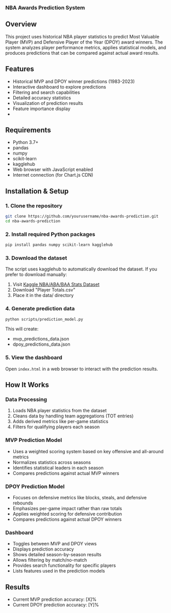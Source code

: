 ### NBA Awards Prediction System

## Overview
This project uses historical NBA player statistics to predict Most Valuable Player (MVP) and Defensive Player of the Year (DPOY) award winners. The system analyzes player performance metrics, applies statistical models, and produces predictions that can be compared against actual award results.

## Features
- Historical MVP and DPOY winner predictions (1983-2023)
- Interactive dashboard to explore predictions
- Filtering and search capabilities
- Detailed accuracy statistics
- Visualization of prediction results
- Feature importance display
- 
## Requirements
- Python 3.7+
- pandas
- numpy
- scikit-learn
- kagglehub
- Web browser with JavaScript enabled
- Internet connection (for Chart.js CDN)

## Installation & Setup

### 1. Clone the repository
```bash
git clone https://github.com/yourusername/nba-awards-prediction.git
cd nba-awards-prediction
```

### 2. Install required Python packages
```bash
pip install pandas numpy scikit-learn kagglehub
```

### 3. Download the dataset
The script uses kagglehub to automatically download the dataset. If you prefer to download manually:
1. Visit [Kaggle NBA/ABA/BAA Stats Dataset](https://www.kaggle.com/datasets/sumitrodatta/nba-aba-baa-stats)
2. Download "Player Totals.csv"
3. Place it in the data/ directory

### 4. Generate prediction data
```bash
python scripts/prediction_model.py
```
This will create:
- mvp_predictions_data.json
- dpoy_predictions_data.json

### 5. View the dashboard
Open `index.html` in a web browser to interact with the prediction results.

## How It Works

### Data Processing
1. Loads NBA player statistics from the dataset
2. Cleans data by handling team aggregations (TOT entries)
3. Adds derived metrics like per-game statistics
4. Filters for qualifying players each season

### MVP Prediction Model
- Uses a weighted scoring system based on key offensive and all-around metrics
- Normalizes statistics across seasons
- Identifies statistical leaders in each season
- Compares predictions against actual MVP winners

### DPOY Prediction Model
- Focuses on defensive metrics like blocks, steals, and defensive rebounds
- Emphasizes per-game impact rather than raw totals
- Applies weighted scoring for defensive contribution
- Compares predictions against actual DPOY winners

### Dashboard
- Toggles between MVP and DPOY views
- Displays prediction accuracy
- Shows detailed season-by-season results
- Allows filtering by match/no-match
- Provides search functionality for specific players
- Lists features used in the prediction models

## Results
- Current MVP prediction accuracy: [X]%
- Current DPOY prediction accuracy: [Y]%
